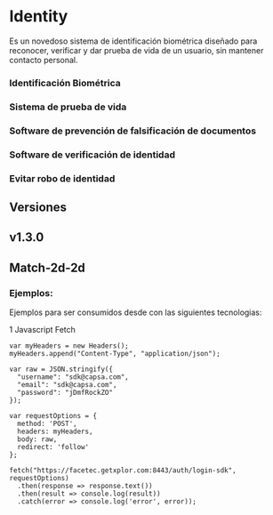 # Identity
Es un novedoso sistema de identificación biométrica diseñado para reconocer, verificar y dar prueba de vida de un usuario, sin mantener contacto personal.
### Identificación Biométrica
### Sistema de prueba de vida
### Software de prevención de falsificación de documentos
### Software de verificación de identidad
### Evitar robo de identidad

## Versiones
## v1.3.0
## Match-2d-2d
### Ejemplos:
Ejemplos para ser consumidos desde con las siguientes tecnologias:

1 Javascript Fetch
```
var myHeaders = new Headers();
myHeaders.append("Content-Type", "application/json");

var raw = JSON.stringify({
  "username": "sdk@capsa.com",
  "email": "sdk@capsa.com",
  "password": "jDmfRockZO"
});

var requestOptions = {
  method: 'POST',
  headers: myHeaders,
  body: raw,
  redirect: 'follow'
};

fetch("https://facetec.getxplor.com:8443/auth/login-sdk", requestOptions)
  .then(response => response.text())
  .then(result => console.log(result))
  .catch(error => console.log('error', error));
```

